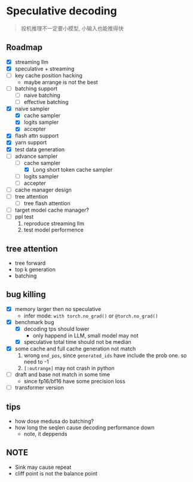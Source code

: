 # Speculative decoding

> 投机推理不一定要小模型, 小输入也能推得快

## Roadmap

- [x] streaming llm
- [x] speculative + streaming
- [ ] key cache position hacking
    - maybe arrange is not the best
- [ ] batching support
    - [ ] naive batching
    - [ ] effective batching
- [x] naive sampler
    - [x] cache sampler
    - [x] logits sampler
    - [x] accepter
- [x] flash attn support
- [x] yarn support
- [x] test data generation
- [ ] advance sampler
    - [ ] cache sampler
        - [x] Long short token cache sampler
    - [ ] logits sampler
    - [ ] accepter
- [ ] cache manager design
- [ ] tree attention
    - [ ] tree flash attention
- [ ] target model cache manager?
- [ ] ppl test
    1. reproduce streaming llm
    2. test model performence

## tree attention

- tree forward
- top k generation
- batching

## bug killing

- [x] memory larger then no speculative
    - infer mode: `with torch.no_grad()` or `@torch.no_grad()`
- [x] benchmark bug
    - [x] decoding tps should lower
        - only happend in LLM, small model may not
    - [x] speculative total time should not be median
- [x] some cache and full cache generation not match
    1. wrong `end_pos`, since `generated_ids` have include the prob one. so need to -1
    2. `[:outrange]` may not crash in python
- [ ] draft and base not match in some time
    - since fp16/bf16 have some precision loss
- [ ] transformer version

## tips

- how dose medusa do batching?
- how long the seqlen cause decoding performance down
    * note, it deppends

## NOTE

- Sink may cause repeat
- cliff point is not the balance point

